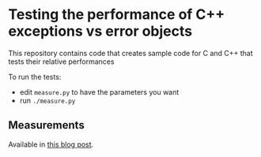 # Testing the performance of C++ exceptions vs error objects

This repository contains code that creates sample code for C and C++
that tests their relative performances

To run the tests:

 - edit `measure.py` to have the parameters you want
 - run `./measure.py`

## Measurements

Available in [this blog post](http://nibblestew.blogspot.com/2017/01/measuring-execution-performance-of-c.html).
